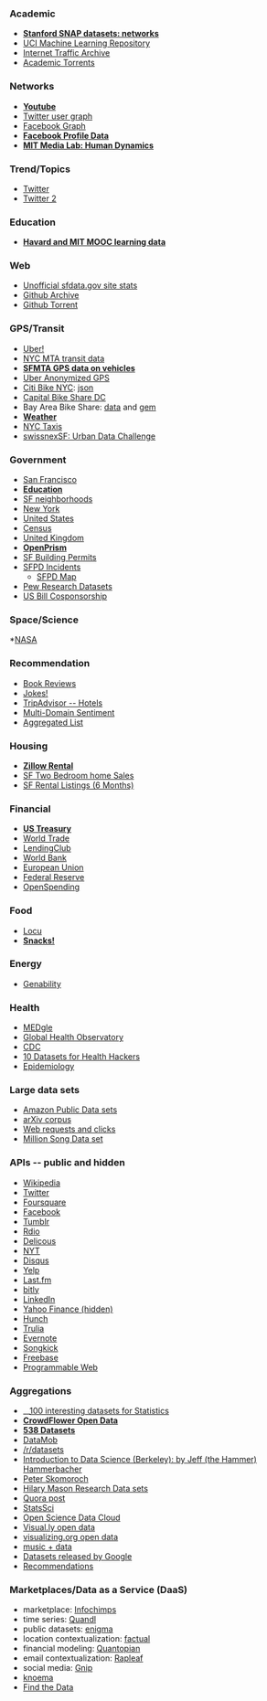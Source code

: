 ### Academic
* __[Stanford SNAP datasets: networks](https://snap.stanford.edu/data/index.html)__
* [UCI Machine Learning Repository](http://archive.ics.uci.edu/ml/)
* [Internet Traffic Archive](http://ita.ee.lbl.gov/html/traces.html)
* [Academic Torrents](http://academictorrents.com/)

### Networks
* __[Youtube](http://netsg.cs.sfu.ca/youtubedata/)__
* [Twitter user graph](http://an.kaist.ac.kr/traces/WWW2010.html)
* [Facebook Graph](http://konect.uni-koblenz.de/networks/facebook-sg)
* __[Facebook Profile Data](http://mypersonality.org/wiki/doku.php?id=download_databases)__
* __[MIT Media Lab: Human Dynamics](http://realitycommons.media.mit.edu/index.html)__

### Trend/Topics

* [Twitter](http://nlp.uned.es/~damiano/datasets/TT-classification.html)
* [Twitter 2](http://www.socialsensor.eu/results/datasets/72-twitter-tdt-dataset)

### Education
* __[Havard and MIT MOOC learning data](http://newsoffice.mit.edu/2014/mit-and-harvard-release-de-identified-learning-data-open-online-courses)__

### Web
* [Unofficial sfdata.gov site stats](https://data.sfgov.org/api/site_metrics.json?start=1357084800000&end=1388620799999&method=series&slice=DAILY&_=1403631081306)
* [Github Archive](http://www.githubarchive.org/)
* [Github Torrent](http://ghtorrent.org/)

### GPS/Transit
* [Uber!](https://github.com/fivethirtyeight/uber-tlc-foil-response)
* [NYC MTA transit data](http://www.mta.info/developers/download.html)
* __[SFMTA GPS data on vehicles](https://data.sfgov.org/Transportation/Raw-AVL-GPS-data/5fk7-ivit)__
* [Uber Anonymized GPS](http://www.infochimps.com/datasets/uber-anonymized-gps-logs)
* [Citi Bike NYC](http://citibikenyc.com/system-data): [json](http://appservices.citibikenyc.com/data2/stations.php)
* [Capital Bike Share DC](http://capitalbikeshare.com/system-data)
* Bay Area Bike Share: [data](http://bayareabikeshare.com/stations/json) and [gem](http://blog.zackshapiro.com/bikeshare-a-ruby-gem-for-interacting-with-bay-area-bike-share)
* __[Weather](http://www.wunderground.com/history/airport/KSFO/2014/1/6/DailyHistory.html)__
* [NYC Taxis](http://www.andresmh.com/nyctaxitrips/)
* [swissnexSF: Urban Data Challenge](https://github.com/swissnexSF/Urban-Data-Challenge)

### Government
* [San Francisco](https://data.sfgov.org/)
* __[Education](https://www.edsurge.com/n/2014-01-21-education-datapalooza)__
* [SF neighborhoods](https://data.sfgov.org/Service-Requests-311-/Neighborhoods/ejmn-jyk6)
* [New York](https://nycopendata.socrata.com/)
* [United States](http://www.data.gov/)
* [Census](http://www2.census.gov/)
* [United Kingdom](http://data.gov.uk/)
* __[OpenPrism](http://openprism.thomaslevine.com/)__
* [SF Building Permits](http://sfdbi.org/building-permits-filed-and-issued) 
* [SFPD Incidents](http://www.datasf.org/page.php?page=tou&return_url=/datafiles/download.php?file=sfpd_incidents)
    * [SFPD Map](http://sf-police.org/index.aspx?page=868)
* [Pew Research Datasets](http://www.pewresearch.org/data/download-datasets/) 
* [US Bill Cosponsorship](http://jhfowler.ucsd.edu/cosponsorship.htm)

### Space/Science

*[NASA](https://open.nasa.gov/)

### Recommendation

* [Book Reviews](http://www2.informatik.uni-freiburg.de/~cziegler/BX/)
* [Jokes!](http://eigentaste.berkeley.edu/dataset/)
* [TripAdvisor -- Hotels](http://times.cs.uiuc.edu/~wang296/Data/)
* [Multi-Domain Sentiment](http://www.cs.jhu.edu/~mdredze/datasets/sentiment/index2.html)
* [Aggregated List](https://gist.github.com/entaroadun/1653794)

### Housing
* __[Zillow Rental](http://www.zillow.com/research/data/)__
* [SF Two Bedroom home Sales](https://data.sfgov.org/Public-Health/Two-Bedroom-Home-Sales-from-2012-in-San-Francisco-/bw6b-qwhv) 
* [SF Rental Listings (6 Months)](https://data.sfgov.org/Public-Health/San-Francisco-Rental-Listings-06-2012-12-2012/c2ie-3fuy)

### Financial
* __[US Treasury](http://treasury.io/)__
* [World Trade](http://atlas.media.mit.edu/about/api/data/)
* [LendingClub](https://www.lendingclub.com/info/download-data.action)
* [World Bank](http://data.worldbank.org/)
* [European Union](http://publicdata.eu/)
* [Federal Reserve](http://research.stlouisfed.org/fred2/)
* [OpenSpending](https://openspending.org/)

### Food
* [Locu](https://locu.com/)
* __[Snacks!](http://www.snackdata.com/)__

### Energy
* [Genability](genability.com/toolbox/)

### Health
* [MEDgle](http://medgle.com/)
* [Global Health Observatory](http://apps.who.int/gho/data/view.main)
* [CDC](https://data.cdc.gov/)
* [10 Datasets for Health Hackers](http://rockhealth.com/2014/05/top-10-datasets-health-hackers/)
* [Epidemiology](http://www.ohsu.edu/xd/education/schools/school-of-medicine/departments/clinical-departments/public-health/education-programs/student-resources/public-datasets.cfm)

### Large data sets
* [Amazon Public Data sets](http://aws.amazon.com/publicdatasets/)
* [arXiv corpus](http://arxiv.org/help/bulk_data_s3#src)
* [Web requests and clicks](http://cnets.indiana.edu/groups/nan/webtraffic/click-dataset)
* [Million Song Data set](http://labrosa.ee.columbia.edu/millionsong/)

### APIs -- public and hidden
* [Wikipedia](http://meta.wikimedia.org/wiki/Wikidata)
* [Twitter](https://dev.twitter.com/)
* [Foursquare](https://developer.foursquare.com/)
* [Facebook](https://developers.facebook.com/docs/reference/apis/)
* [Tumblr](http://www.tumblr.com/docs/en/api/v2)
* [Rdio](http://developer.rdio.com/)
* [Delicous](https://delicious.com/developers)
* [NYT](http://developer.nytimes.com/docs)
* [Disqus](http://disqus.com/api/docs/)
* [Yelp](http://www.yelp.com/developers/documentation)
* [Last.fm](http://www.last.fm/api)
* [bitly](http://dev.bitly.com/)
* [LinkedIn](https://developer.linkedin.com/apis)
* [Yahoo Finance (hidden)](http://greenido.wordpress.com/2009/12/22/yahoo-finance-hidden-api/)
* [Hunch](http://hunch.com/developers/v1/)
* [Trulia](http://developer.trulia.com/)
* [Evernote](http://dev.evernote.com/documentation/cloud/)
* [Songkick](http://www.songkick.com/developer/)
* [Freebase](http://www.freebase.com/)
* [Programmable Web](http://www.programmableweb.com/)

### Aggregations
* __[100 interesting datasets for Statistics](http://rs.io/2014/05/29/list-of-data-sets.html)
* __[CrowdFlower Open Data](https://crowdflower.com/open-data-library)__
* __[538 Datasets](https://github.com/fivethirtyeight/data)__
* [DataMob](http://datamob.org/datasets/tag/machine-learning)
* [/r/datasets](http://www.reddit.com/r/datasets)
* [Introduction to Data Science (Berkeley): by Jeff (the Hammer) Hammerbacher](http://www.quora.com/Jeff-Hammerbacher/Introduction-to-Data-Science-Data-Sets)
* [Peter Skomoroch](http://www.datawrangling.com/some-datasets-available-on-the-web)
* [Hilary Mason Research Data sets](https://bitly.com/bundles/hmason/1)
* [Quora post](http://www.quora.com/Data/Where-can-I-find-large-datasets-open-to-the-public)
* [StatsSci](http://www.statsci.org/datasets.html)
* [Open Science Data Cloud](https://www.opensciencedatacloud.org/publicdata/)
* [Visual.ly open data](http://blog.visual.ly/data-sources/)
* [visualizing.org open data](http://www.visualizing.org/data/browse)
* [music + data](http://musicdatascience.com/)
* [Datasets released by Google](http://svonava.com/post/62186512058/datasets-released-by-google)
* [Recommendations](https://gist.github.com/entaroadun/1653794)

### Marketplaces/Data as a Service (DaaS)
* marketplace: [Infochimps](http://www.infochimps.com/datasets)
* time series: [Quandl](http://www.quandl.com/)
* public datasets: [enigma](http://enigma.io/)
* location contextualization: [factual](http://www.factual.com/)
* financial modeling: [Quantopian](https://www.quantopian.com/)
* email contextualization: [Rapleaf](http://www.rapleaf.com/why-rapleaf/)
* social media: [Gnip](http://gnip.com/)
* [knoema](http://knoema.com/)
* [Find the Data](http://www.findthedata.org/)
